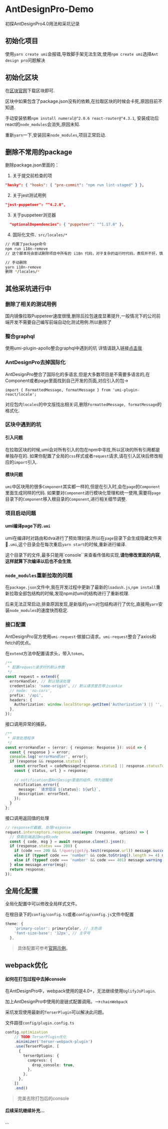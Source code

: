 <!--
 * @Author: Terryzh
 * @Date: 2019-08-19 16:57:09
 * @LastEditors: Terryzh
 * @LastEditTime: 2019-08-31 14:01:18
 * @Description: add readme
 -->
# AntDesignPro-Demo

初探AntDesignPro4.0用法和采坑记录

## 初始化项目

使用`yarn create umi`会报错,导致脚手架无法生效,使用`npm create umi`选择`Ant design pro`问题解决

## 初始化区块

在[区块官网](https://preview.pro.ant.design)下载区块即可.

区块中如果包含了package.json没有的依赖,在拉取区块的时候会卡死,原因目前不知道.

手动安装依赖`npm install numeral@^2.0.6 react-router@^4.3.1`, 安装成功后react的`node_modules`会消失,原因未知.

重新`yarn`一下,安装回来`node_modules`,项目正常启动.

## 删除不常用的package

删除package.json里面的：

1. 关于提交前检查的项

```json
"husky": { "hooks": { "pre-commit": "npm run lint-staged" } },
```

2. 关于jest测试用例

```json
"jest-puppeteer": "^4.2.0",
```

3. 关于puppeteer浏览器

```json
  "optionalDependencies": { "puppeteer": "^1.17.0" },
```

4. 国际化文件`、src/locales/*`

```bash
// 内置了package命令
npm run i18n-remove
// 这个脚本将会尝试删除项目中所有的 i18n 代码，对于复杂的运行时代码，表现并不好，慎用。

// 手动删除
yarn i18n-remove
删除 */locales/*
```

## 其他采坑进行中

### 删除了相关的测试用例

国内镜像拉取Puppeteer速度很慢,删除后拉包速度显著提升,一般情况下的公司前端开发不需要自己编写前端自动化测试用例.所以删除了

### 整合graphql

使用umi-plugin-apollo整合graphql中遇到的坑
详情请跳入链接[点击我](Article/graphQL.md)

### AntDesignPro去掉国际化

AntDesignPro整合了国际化的多语言,但是大多数项目是不需要多语言的,在Component或者page里面找到自己开发的页面,对应引入的包->

`import { FormattedMessage, formatMessage } from 'umi-plugin-react/locale';`

对应包内`locales`的中文版找出相关词,删除`FormattedMessage, formatMessage`的格式化.

### 区块中遇到的坑

#### 引入问题

在拉取区块的时候,umi会对所有引入的包在npm中寻找,所以区块的所有引用都是单独存在的.
如果你配置了全局的`css`样式或者`request`请求,请在引入区块后修改相应的`import`引入.

#### 模块问题

`umi`中区块用的很多`Component`其实都一样的,但是在引入时,会在`page`的`Component`里面生成同样的代码.
如果要对`Component`进行模块化管理和统一使用,需要将`page`目录下的`Component`移入根目录的`Component`,进行相关细节调整.

### 项目启动问题

#### umi编译page下的`.umi`

umi在编译时对路由和dva进行了预处理封装.所以在`page`目录下会生成隐藏文件夹📂`.umi`,这个目录会在每次重启`yarn start`的时候,重新进行编译.

这个目录下的文件,最多只能用`console``来查看传值和实现,**请勿修改里面的内容,这样就算下次编译以后也不会生效**.

### `node_modules`重新拉取的问题

在`package.json`文件中,我在开发过程中更新了最新的`loadash.js`,`npm install`重新拉取全部包结构的时候,发现npm对umi的结构进行了重新梳理.

后来无法正常启动,排查原因发现,是新版的`yarn`对包结构进行了优化,直接用`yarn`安装`node_modules`的速度快而稳定.

### 接口配置

AntDesignPro官方使用`umi-request`·做接口请求。`umi-request`整合了axios和fetch的优点。

在`extend`方法中配置请求头，带入`token`。

```ts
/**
 * 配置request请求时的默认参数
 */
const request = extend({
  errorHandler, // 默认错误处理
  credentials: 'same-origin', // 默认请求是否带上cookie
  // mode: 'no-cors',
  prefix: '/api',
  headers: {
    Authorization: window.localStorage.getItem('Authorization') || '', // 统一的headers
  },
});
```

接口调用异常的捕获。

```ts
/**
 * 异常处理程序
 */
const errorHandler = (error: { response: Response }): void => {
  const { response } = error;
  console.log('errorHandler', error);
  if (response && response.status) {
    const errorText = codeMessage[response.status] || response.statusText;
    const { status, url } = response;
		
    // notification是AntDesign里面的组件，作为提醒用
    notification.error({
      message: `请求错误 ${status}: ${url}`,
      description: errorText,
    });
  }
};
```

接口调用返回值的处理

```ts
// response拦截器, 处理response
request.interceptors.response.use(async (response, options) => {
  // 获取后端返回msg和code
  const { code, msg } = await response.clone().json();
  if (response.status === 200) {
    if (code === 200 && !/query|get/g.test(response.url)) message.success(msg);
    else if (typeof code === 'number' && code.toString().length >= 4) message.warning(msg);
    else if (typeof code === 'number' && code === 401) message.warning(msg);
  } else message.error(msg);
  return response;
});
```



## 全局化配置

全局化配置中可以修改全局样式文件。

在根目录下的`config/config.ts`或者`config/config.js`文件中配置

```ts
theme: {
    'primary-color': primaryColor, // 主色调
    'font-size-base': '12px', // 主字号
  },
```

> 具体配置可参考[官网示例](https://ant.design/docs/react/customize-theme-cn)。



## webpack优化

#### 如何在打包过程中去掉console

在AntDesignPro中，webpack使用的是4.0+，无法继续使用`UglifyJsPlugin`.

加上AntDesignPro中使用的是链式配置调用。—>`chainWebpack`

采坑发现使用最新的`TerserPlugin`可以解决此问题。

文件路径`config/plugin.config.ts`

```ts
config.optimization
    // TODO TerserPlugin优化
    .minimizer('terser-webpack-plugin')
    .use(TerserPlugin, [
      {
        terserOptions: {
          compress: {
            drop_console: true,
          },
        },
      },
    ])
    .end()
```

> 完美去除打包后的console

#### 后续采坑继续补充...

...
